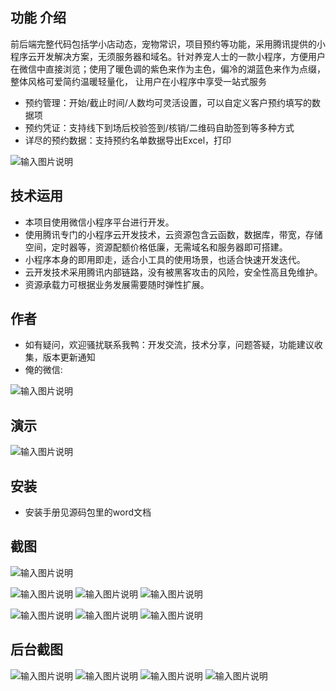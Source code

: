 ## 功能 介绍 
    
前后端完整代码包括学小店动态，宠物常识，项目预约等功能，采用腾讯提供的小程序云开发解决方案，无须服务器和域名。针对养宠人士的一款小程序，方便用户在微信中直接浏览；使用了暖色调的紫色来作为主色，偏冷的湖蓝色来作为点缀，整体风格可爱简约温暖轻量化，   让用户在小程序中享受一站式服务

- 预约管理：开始/截止时间/人数均可灵活设置，可以自定义客户预约填写的数据项
- 预约凭证：支持线下到场后校验签到/核销/二维码自助签到等多种方式
- 详尽的预约数据：支持预约名单数据导出Excel，打印

![输入图片说明](demo/%E5%BE%AE%E4%BF%A1%E5%9B%BE%E7%89%87_20220227185210.png)
 

## 技术运用
- 本项目使用微信小程序平台进行开发。
- 使用腾讯专门的小程序云开发技术，云资源包含云函数，数据库，带宽，存储空间，定时器等，资源配额价格低廉，无需域名和服务器即可搭建。
- 小程序本身的即用即走，适合小工具的使用场景，也适合快速开发迭代。
- 云开发技术采用腾讯内部链路，没有被黑客攻击的风险，安全性高且免维护。
- 资源承载力可根据业务发展需要随时弹性扩展。  



## 作者
- 如有疑问，欢迎骚扰联系我鸭：开发交流，技术分享，问题答疑，功能建议收集，版本更新通知
- 俺的微信:

![输入图片说明](https://gitee.com/naive2021/smartcollege/raw/master/demo/author.jpg)



## 演示

 ![输入图片说明](demo/%E5%BE%AE%E4%BF%A1%E5%9B%BE%E7%89%87_20220227185210.png)




## 安装

- 安装手册见源码包里的word文档




## 截图

 ![输入图片说明](demo/%E9%A6%96%E9%A1%B5.png)

![输入图片说明](demo/%E9%A1%B9%E7%9B%AE%E9%A2%84%E7%BA%A6.png)
![输入图片说明](demo/%E5%AE%A0%E7%89%A9%E5%B8%B8%E8%AF%86.png)
![输入图片说明](demo/%E4%B8%AA%E4%BA%BA%E4%B8%AD%E5%BF%83.png)

![输入图片说明](demo/%E9%A2%84%E7%BA%A6%E6%97%A5%E5%8E%86.png)
![输入图片说明](demo/%E9%A2%84%E7%BA%A6%E6%97%B6%E6%AE%B5.png)
![输入图片说明](demo/%E9%A2%84%E7%BA%A6%E5%93%8D%E5%BA%94.png)

## 后台截图
![输入图片说明](demo/%E5%90%8E%E5%8F%B0-%E8%8F%9C%E5%8D%95.png)
![输入图片说明](demo/%E5%90%8E%E5%8F%B0-%E6%97%B6%E6%AE%B5%E8%AE%BE%E7%BD%AE.png)
![输入图片说明](demo/%E5%90%8E%E5%8F%B0-%E9%A2%84%E7%BA%A6%E7%AE%A1%E7%90%86.png)
![输入图片说明](demo/%E5%90%8E%E5%8F%B0-%E9%A2%84%E7%BA%A6%E6%B7%BB%E5%8A%A0.png)